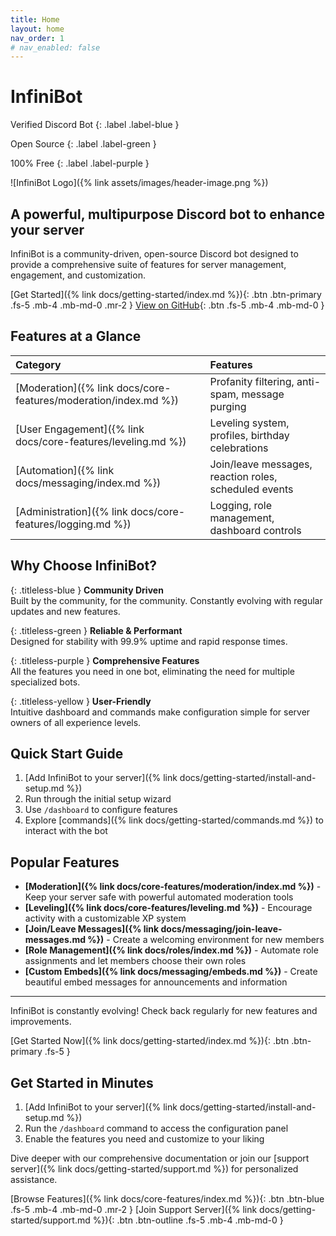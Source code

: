 ```yaml
---
title: Home
layout: home
nav_order: 1
# nav_enabled: false
---
```


# InfiniBot

Verified Discord Bot
{: .label .label-blue }

Open Source
{: .label .label-green }

100% Free
{: .label .label-purple }

![InfiniBot Logo]({% link assets/images/header-image.png %})

## A powerful, multipurpose Discord bot to enhance your server

InfiniBot is a community-driven, open-source Discord bot designed to provide a comprehensive suite of features for server management, engagement, and customization.

[Get Started]({% link docs/getting-started/index.md %}){: .btn .btn-primary .fs-5 .mb-4 .mb-md-0 .mr-2 }
[View on GitHub](https://github.com/cypress-exe/InfiniBot){: .btn .fs-5 .mb-4 .mb-md-0 }

## Features at a Glance

| Category | Features |
|:---------|:---------|
| [Moderation]({% link docs/core-features/moderation/index.md %}) | Profanity filtering, anti-spam, message purging |
| [User Engagement]({% link docs/core-features/leveling.md %}) | Leveling system, profiles, birthday celebrations |
| [Automation]({% link docs/messaging/index.md %}) | Join/leave messages, reaction roles, scheduled events |
| [Administration]({% link docs/core-features/logging.md %}) | Logging, role management, dashboard controls |

## Why Choose InfiniBot?

{: .titleless-blue }
**Community Driven**  
Built by the community, for the community. Constantly evolving with regular updates and new features.

{: .titleless-green }
**Reliable & Performant**  
Designed for stability with 99.9% uptime and rapid response times.

{: .titleless-purple }
**Comprehensive Features**  
All the features you need in one bot, eliminating the need for multiple specialized bots.

{: .titleless-yellow }
**User-Friendly**  
Intuitive dashboard and commands make configuration simple for server owners of all experience levels.

## Quick Start Guide

1. [Add InfiniBot to your server]({% link docs/getting-started/install-and-setup.md %})
2. Run through the initial setup wizard
3. Use `/dashboard` to configure features
4. Explore [commands]({% link docs/getting-started/commands.md %}) to interact with the bot

## Popular Features

- **[Moderation]({% link docs/core-features/moderation/index.md %})** - Keep your server safe with powerful automated moderation tools
- **[Leveling]({% link docs/core-features/leveling.md %})** - Encourage activity with a customizable XP system
- **[Join/Leave Messages]({% link docs/messaging/join-leave-messages.md %})** - Create a welcoming environment for new members
- **[Role Management]({% link docs/roles/index.md %})** - Automate role assignments and let members choose their own roles
- **[Custom Embeds]({% link docs/messaging/embeds.md %})** - Create beautiful embed messages for announcements and information

---

InfiniBot is constantly evolving! Check back regularly for new features and improvements.

[Get Started Now]({% link docs/getting-started/index.md %}){: .btn .btn-primary .fs-5 }

## Get Started in Minutes

1. [Add InfiniBot to your server]({% link docs/getting-started/install-and-setup.md %})
2. Run the `/dashboard` command to access the configuration panel
3. Enable the features you need and customize to your liking

Dive deeper with our comprehensive documentation or join our [support server]({% link docs/getting-started/support.md %}) for personalized assistance.

[Browse Features]({% link docs/core-features/index.md %}){: .btn .btn-blue .fs-5 .mb-4 .mb-md-0 .mr-2 }
[Join Support Server]({% link docs/getting-started/support.md %}){: .btn .btn-outline .fs-5 .mb-4 .mb-md-0 }